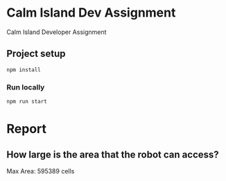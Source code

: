 # Calm Island Dev Assignment

Calm Island Developer Assignment

## Project setup

```
npm install
```

### Run locally

```
npm run start
```

# Report

## How large is the area that the robot can access?

Max Area: 595389 cells
